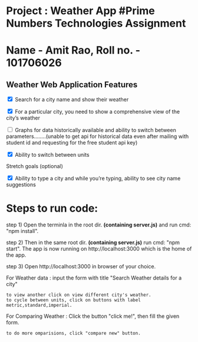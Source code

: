 <h1>Project : Weather App   #Prime Numbers Technologies Assignment</h1>

<h1>Name - Amit Rao, Roll no. - 101706026</h1>


<h2>Weather Web Application Features</h2>

 <input type="checkbox" checked> Search for a city name and show their weather

 <input type="checkbox" checked> For a particular city, you need to show a comprehensive view of the city’s weather

 <input type="checkbox" unchecked> Graphs for data historically available and ability to switch between parameters........(unable to get api for historical data even after mailing with student id and requesting for the free student api key)


<input type="checkbox" checked> Ability to switch between units

Stretch goals (optional)

<input type="checkbox" checked> Ability to type a city and while you’re typing, ability to see city name suggestions

<h1>Steps to run code: </h1>



step 1) Open the terminla in the root dir. **(containing server.js)** and run cmd: "npm install".

step 2) Then in the same root dir. **(containing server.js)** run cmd: "npm start". The app is now running on http://localhost:3000 which is the home of the app.

step 3) Open http://localhost:3000 in browser of your choice.
   
For Weather data :          input the form with title "Search Weather details for a city"
        
    to view another click on view different city's weather.
    to cycle between units, click on buttons with label metric,standard,imperial.



For Comparing Weather :     Click the button "click me!", then fill the given form.

    to do more omparisions, click "compare new" button.



